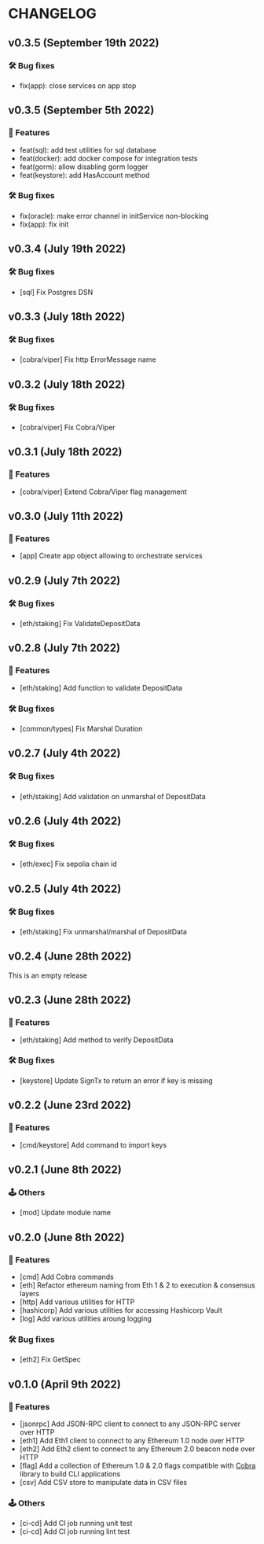 # CHANGELOG

## v0.3.5 (September 19th 2022)

### 🛠️ Bug fixes

- fix(app): close services on app stop

## v0.3.5 (September 5th 2022)

### :dizzy: Features

- feat(sql): add test utilities for sql database
- feat(docker):  add docker compose for integration tests
- feat(gorm): allow disabling gorm logger
- feat(keystore): add HasAccount method

### 🛠️ Bug fixes

- fix(oracle): make error channel in initService non-blocking
- fix(app): fix init

## v0.3.4 (July 19th 2022)

### 🛠️ Bug fixes

- [sql] Fix Postgres DSN

## v0.3.3 (July 18th 2022)

### 🛠️ Bug fixes

- [cobra/viper] Fix http ErrorMessage name

## v0.3.2 (July 18th 2022)

### 🛠️ Bug fixes

- [cobra/viper] Fix Cobra/Viper

## v0.3.1 (July 18th 2022)

### :dizzy: Features

- [cobra/viper] Extend Cobra/Viper flag management

## v0.3.0 (July 11th 2022)

### :dizzy: Features

- [app] Create app object allowing to orchestrate services

## v0.2.9 (July 7th 2022)

### 🛠️ Bug fixes

- [eth/staking] Fix ValidateDepositData

## v0.2.8 (July 7th 2022)

### :dizzy: Features

- [eth/staking] Add function to validate DepositData

### 🛠️ Bug fixes

- [common/types] Fix Marshal Duration

## v0.2.7 (July 4th 2022)

### 🛠️ Bug fixes

- [eth/staking] Add validation on unmarshal of DepositData

## v0.2.6 (July 4th 2022)

### 🛠️ Bug fixes

- [eth/exec] Fix sepolia chain id

## v0.2.5 (July 4th 2022)

### 🛠️ Bug fixes

- [eth/staking] Fix unmarshal/marshal of DepositData

## v0.2.4 (June 28th 2022)

This is an empty release

## v0.2.3 (June 28th 2022)

### :dizzy: Features

- [eth/staking] Add method to verify DepositData

### 🛠️ Bug fixes

- [keystore] Update SignTx to return an error if key is missing

## v0.2.2 (June 23rd 2022)

### :dizzy: Features

- [cmd/keystore] Add command to import keys

## v0.2.1 (June 8th 2022)

### 🕹️ Others

- [mod] Update module name

## v0.2.0 (June 8th 2022)

### :dizzy: Features

- [cmd] Add Cobra commands
- [eth] Refactor ethereum naming from Eth 1 & 2 to execution & consensus layers
- [http] Add various utilities for HTTP
- [hashicorp] Add various utilities for accessing Hashicorp Vault
- [log] Add various utilities aroung logging

### 🛠️ Bug fixes

- [eth2] Fix GetSpec

## v0.1.0 (April 9th 2022)

### :dizzy: Features

- [jsonrpc] Add JSON-RPC client to connect to any JSON-RPC server over HTTP
- [eth1] Add Eth1 client to connect to any Ethereum 1.0 node over HTTP
- [eth2] Add Eth2 client to connect to any Ethereum 2.0 beacon node over HTTP
- [flag] Add a collection of Ethereum 1.0 & 2.0 flags compatible with [Cobra](https://github.com/spf13/cobra) library to build CLI applications
- [csv] Add CSV store to manipulate data in CSV files

### 🕹️ Others

- [ci-cd] Add CI job running unit test
- [ci-cd] Add CI job running lint test
